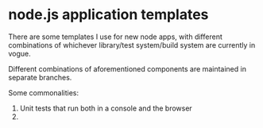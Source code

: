 # node.js application templates

There are some templates I use for new node apps, with different combinations of whichever library/test system/build system are currently in vogue.

Different combinations of aforementioned components are maintained in separate branches.

Some commonalities:

 1. Unit tests that run both in a console and the browser
 1. 